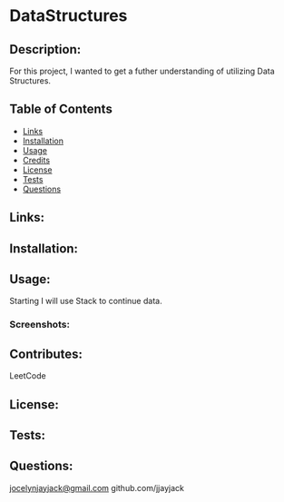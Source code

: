 # DataStructures
  
 
  ## Description:
  For this project, I wanted to get a futher understanding of utilizing Data Structures.
  ## Table of Contents
  - [Links](#links)
  - [Installation](#installation)
  - [Usage](#usage)
  - [Credits](#contributes)
  - [License](#license)
  - [Tests](#tests)
  - [Questions](#email)

  ## Links:

  ## Installation:
  

  ## Usage:
  Starting I will use Stack to continue data. 
  ### Screenshots:

  ## Contributes:
  LeetCode

  ## License:
  

  ## Tests:
  

  ## Questions:
  jocelynjayjack@gmail.com
  github.com/jjayjack
